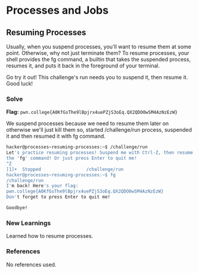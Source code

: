 # Processes and Jobs

## Resuming Processes
Usually, when you suspend processes, you'll want to resume them at some point. Otherwise, why not just terminate them? To resume processes, your shell provides the fg command, a builtin that takes the suspended process, resumes it, and puts it back in the foreground of your terminal.

Go try it out! This challenge's run needs you to suspend it, then resume it. Good luck!

### Solve
**Flag:** `pwn.college{A0KfGsThe9lBpjrx4uePZjS3oEq.QX2QDO0wSM4AzNzEzW}`

We suspend processes because we need to resume them later on otherwise we'll just kill them so, started /challenge/run process, suspended it and then resumed it with fg command.

```bash
hacker@processes~resuming-processes:~$ /challenge/run
Let's practice resuming processes! Suspend me with Ctrl-Z, then resume me with
the 'fg' command! Or just press Enter to quit me!
^Z
[1]+  Stopped                 /challenge/run
hacker@processes~resuming-processes:~$ fg
/challenge/run
I'm back! Here's your flag:
pwn.college{A0KfGsThe9lBpjrx4uePZjS3oEq.QX2QDO0wSM4AzNzEzW}
Don't forget to press Enter to quit me!

Goodbye!
```

### New Learnings
Learned how to resume processes.

### References 
No references used.
